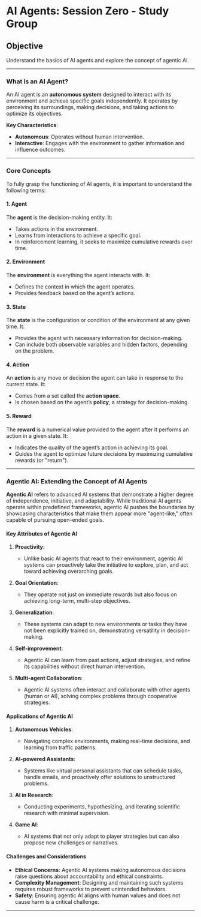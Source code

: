 # AI Agents: Session Zero - Study Group

## Objective
Understand the basics of AI agents and explore the concept of agentic AI.

---

### **What is an AI Agent?**
An AI agent is an **autonomous system** designed to interact with its environment and achieve specific goals independently. It operates by perceiving its surroundings, making decisions, and taking actions to optimize its objectives.

**Key Characteristics**:
- **Autonomous**: Operates without human intervention.
- **Interactive**: Engages with the environment to gather information and influence outcomes.

---

### **Core Concepts**
To fully grasp the functioning of AI agents, it is important to understand the following terms:

#### 1. **Agent**
The **agent** is the decision-making entity. It:
- Takes actions in the environment.
- Learns from interactions to achieve a specific goal.
- In reinforcement learning, it seeks to maximize cumulative rewards over time.

#### 2. **Environment**
The **environment** is everything the agent interacts with. It:
- Defines the context in which the agent operates.
- Provides feedback based on the agent’s actions.

#### 3. **State**
The **state** is the configuration or condition of the environment at any given time. It:
- Provides the agent with necessary information for decision-making.
- Can include both observable variables and hidden factors, depending on the problem.

#### 4. **Action**
An **action** is any move or decision the agent can take in response to the current state. It:
- Comes from a set called the **action space**.
- Is chosen based on the agent’s **policy**, a strategy for decision-making.

#### 5. **Reward**
The **reward** is a numerical value provided to the agent after it performs an action in a given state. It:
- Indicates the quality of the agent’s action in achieving its goal.
- Guides the agent to optimize future decisions by maximizing cumulative rewards (or "return").

---

### **Agentic AI: Extending the Concept of AI Agents**

**Agentic AI** refers to advanced AI systems that demonstrate a higher degree of independence, initiative, and adaptability. While traditional AI agents operate within predefined frameworks, agentic AI pushes the boundaries by showcasing characteristics that make them appear more "agent-like," often capable of pursuing open-ended goals.

#### Key Attributes of Agentic AI

1. **Proactivity**:
   - Unlike basic AI agents that react to their environment, agentic AI systems can proactively take the initiative to explore, plan, and act toward achieving overarching goals.

2. **Goal Orientation**:
   - They operate not just on immediate rewards but also focus on achieving long-term, multi-step objectives.

3. **Generalization**:
   - These systems can adapt to new environments or tasks they have not been explicitly trained on, demonstrating versatility in decision-making.

4. **Self-improvement**:
   - Agentic AI can learn from past actions, adjust strategies, and refine its capabilities without direct human intervention.

5. **Multi-agent Collaboration**:
   - Agentic AI systems often interact and collaborate with other agents (human or AI), solving complex problems through cooperative strategies.

#### Applications of Agentic AI

1. **Autonomous Vehicles**:
   - Navigating complex environments, making real-time decisions, and learning from traffic patterns.

2. **AI-powered Assistants**:
   - Systems like virtual personal assistants that can schedule tasks, handle emails, and proactively offer solutions to unstructured problems.

3. **AI in Research**:
   - Conducting experiments, hypothesizing, and iterating scientific research with minimal supervision.

4. **Game AI**:
   - AI systems that not only adapt to player strategies but can also propose new challenges or narratives.

#### Challenges and Considerations

- **Ethical Concerns**: Agentic AI systems making autonomous decisions raise questions about accountability and ethical constraints.
- **Complexity Management**: Designing and maintaining such systems requires robust frameworks to prevent unintended behaviors.
- **Safety**: Ensuring agentic AI aligns with human values and does not cause harm is a critical challenge.

---

